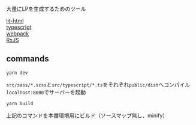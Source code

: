 大量にLPを生成するためのツール

[lit-html](https://lit-html.polymer-jp.org/)  
[typescript](https://www.typescriptlang.org/)  
[webpack](https://webpack.js.org/)  
[RxJS](https://rxjs-dev.firebaseapp.com/)

## commands
```
yarn dev
```
`src/sass/*.scss`と`src/typescript/*.ts`をそれぞれ`public/dist`へコンパイル  
`localhost:8000`でサーバーを起動

```
yarn build
```
上記のコマンドを本番環境用にビルド（ソースマップ無し、minify）

